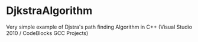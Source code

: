 DjkstraAlgorithm
================

Very simple example of Djstra's path finding Algorithm in C++ (Visual Studio 2010 / CodeBlocks GCC Projects) 
